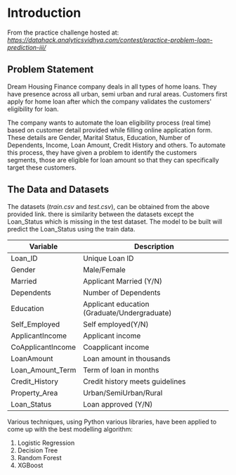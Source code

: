 # Introduction

From the practice challenge hosted at: *https://datahack.analyticsvidhya.com/contest/practice-problem-loan-prediction-iii/*


## Problem Statement

Dream Housing Finance company deals in all types of home loans. They have presence across all urban, semi urban and rural areas. Customers first apply for home loan after which the company validates the customers' eligibility for loan.

The company wants to automate the loan eligibility process (real time) based on customer detail provided while filling online application form. These details are Gender, Marital Status, Education, Number of Dependents, Income, Loan Amount, Credit History and others. To automate this process, they have given a problem to identify the customers segments, those are eligible for loan amount so that they can specifically target these customers.

## The Data and Datasets

The datasets (*train.csv* and *test.csv*), can be obtained from the above provided link. there is similarity between the datasets except the Loan_Status which is missing in the test dataset. The model to be built will predict the Loan_Status using the train data.

| Variable         | Description   |
| -------------    | ------------- |
| Loan_ID          | Unique Loan ID  |
| Gender           | Male/Female  |
| Married          | Applicant Married (Y/N)  |
| Dependents       | Number of Dependents |
| Education        | Applicant education (Graduate/Undergraduate) |
| Self_Employed    | Self employed(Y/N)  |
| ApplicantIncome  | Applicant income  |
| CoApplicantIncome| Coapplicant income  |
| LoanAmount       | Loan amount in thousands |
| Loan_Amount_Term | Term of loan in months  |
| Credit_History   | Credit history meets guidelines  |
| Property_Area    | Urban/SemiUrban/Rural  |
| Loan_Status      | Loan approved (Y/N)  |

Various techniques, using Python various libraries, have been applied to come up with the best modelling algorithm:
1. Logistic Regression
2. Decision Tree
3. Random Forest
4. XGBoost
